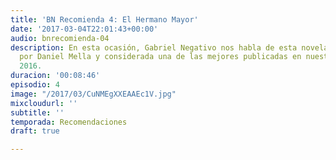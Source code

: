 ```yaml
---
title: 'BN Recomienda 4: El Hermano Mayor'
date: '2017-03-04T22:01:43+00:00'
audio: bnrecomienda-04
description: En esta ocasión, Gabriel Negativo nos habla de esta novela uruguaya escrita
  por Daniel Mella y considerada una de las mejores publicadas en nuestro país durante
  2016.
duracion: '00:08:46'
episodio: 4
image: "/2017/03/CuNMEgXXEAAEc1V.jpg"
mixcloudurl: ''
subtitle: ''
temporada: Recomendaciones
draft: true

---
```


